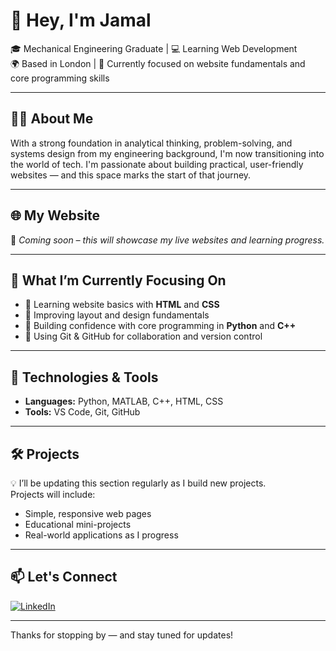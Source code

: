 # 👋 Hey, I'm Jamal

🎓 Mechanical Engineering Graduate | 💻 Learning Web Development  
🌍 Based in London | 🔧 Currently focused on website fundamentals and core programming skills

---

## 👨‍💻 About Me

With a strong foundation in analytical thinking, problem-solving, and systems design from my engineering background, I'm now transitioning into the world of tech. I'm passionate about building practical, user-friendly websites — and this space marks the start of that journey.

---

## 🌐 My Website

🚧 *Coming soon – this will showcase my live websites and learning progress.*

---

## 🌱 What I’m Currently Focusing On

- 📄 Learning website basics with **HTML** and **CSS**
- 🎨 Improving layout and design fundamentals
- 🧠 Building confidence with core programming in **Python** and **C++**
- 📁 Using Git & GitHub for collaboration and version control

---

## 🧰 Technologies & Tools

- **Languages:** Python, MATLAB, C++, HTML, CSS  
- **Tools:** VS Code, Git, GitHub  

---

## 🛠 Projects

💡 I’ll be updating this section regularly as I build new projects.  
Projects will include:
- Simple, responsive web pages
- Educational mini-projects
- Real-world applications as I progress

---

## 📫 Let's Connect

[![LinkedIn](https://img.shields.io/badge/LinkedIn-blue?logo=linkedin&style=flat)](https://www.linkedin.com/in/jamal-lharri)

---

Thanks for stopping by — and stay tuned for updates!
